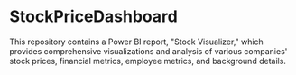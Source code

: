 # StockPriceDashboard
This repository contains a Power BI report, "Stock Visualizer," which provides comprehensive visualizations and analysis of various companies' stock prices, financial metrics, employee metrics, and background details.
